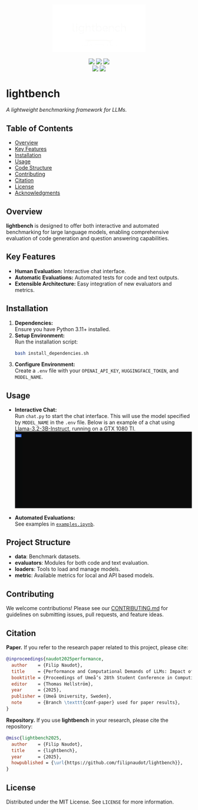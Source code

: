 <div align='center'>
    <picture>
        <source media="(prefers-color-scheme: light)" srcset="/readme_assets/lightbench_logo_lightmode.png">
        <img alt="lighbench logo" src="/readme_assets/lightbench_logo_darkmode.png" width="50%" height="50%">
    </picture>
    <p>
        <img src="https://img.shields.io/badge/Ubuntu-20.04-orange">
        <img src="https://img.shields.io/badge/python->=3.11.3-blue">
        <img src="https://img.shields.io/badge/License-MIT-blue.svg">
        <!-- <img src="https://img.shields.io/badge/version-1.0.0-blue)"> -->
        <br>
        <img src="https://img.shields.io/badge/-HuggingFace-FDEE21?style=for-the-badge&logo=HuggingFace&logoColor=black">
        <img src="https://img.shields.io/badge/PyTorch-EE4C2C?style=for-the-badge&logo=pytorch&logoColor=white">
    </p>
</div>


# lightbench
*A lightweight benchmarking framework for LLMs.*

## Table of Contents
- [Overview](#overview)
- [Key Features](#key-features)
- [Installation](#installation)
- [Usage](#usage)
- [Code Structure](#code-structure)
- [Contributing](#contributing)
- [Citation](#citation)
- [License](#license)
- [Acknowledgments](#acknowledgments)

## Overview
**lightbench** is designed to offer both interactive and automated benchmarking for large language models, enabling comprehensive evaluation of code generation and question answering capabilities.

## Key Features
- **Human Evaluation:** Interactive chat interface.
- **Automatic Evaluations:** Automated tests for code and text outputs.
- **Extensible Architecture:** Easy integration of new evaluators and metrics.

## Installation
1. **Dependencies:**  
   Ensure you have Python 3.11+ installed.
2. **Setup Environment:**  
   Run the installation script:
   ```bash
   bash install_dependencies.sh
   ```
3. **Configure Environment:**  
   Create a `.env` file with your `OPENAI_API_KEY`, `HUGGINGFACE_TOKEN`, and `MODEL_NAME`.

## Usage
- **Interactive Chat:**  
  Run `chat.py` to start the chat interface. This will use the model specified by `MODEL_NAME` in the `.env` file. Below is an example of a chat using [Llama-3.2-3B-Instruct](https://huggingface.co/meta-llama/Llama-3.2-3B-Instruct), running on a GTX 1080 TI.
  ![Demo of Terminal Chat Interface](./readme_assets/demo.gif)

- **Automated Evaluations:**  
  See examples in [`examples.ipynb`](examples.ipynb).

## Project Structure
- **data**: Benchmark datasets.
- **evaluators**: Modules for both code and text evaluation.
- **loaders**: Tools to load and manage models.
- **metric**: Available metrics for local and API based models.

## Contributing
We welcome contributions! Please see our [CONTRIBUTING.md](CONTRIBUTING.md) for guidelines on submitting issues, pull requests, and feature ideas.

## Citation
**Paper.** If you refer to the research paper related to this project, please cite:
```bibtex
@inproceedings{naudot2025performance,
  author    = {Filip Naudot},
  title     = {Performance and Computational Demands of LLMs: Impact of Model Size and Quantization},
  booktitle = {Proceedings of Umeå’s 28th Student Conference in Computing Science (USCCS 2025)},
  editor    = {Thomas Hellström},
  year      = {2025},
  publisher = {Umeå University, Sweden},
  note      = {Branch \texttt{conf-paper} used for paper results},
}
```

**Repository.**
If you use **lightbench** in your research, please cite the repository:
```bibtex
@misc{lightbench2025,
  author    = {Filip Naudot},
  title     = {lightbench},
  year      = {2025},
  howpublished = {\url{https://github.com/filipnaudot/lightbench}},
}
```

## License
Distributed under the MIT License. See `LICENSE` for more information.
